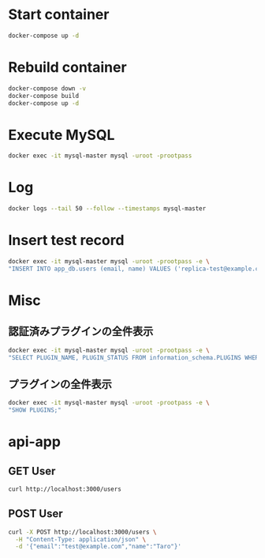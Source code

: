 # Start container
```bash
docker-compose up -d
```

# Rebuild container

```bash
docker-compose down -v
docker-compose build
docker-compose up -d
```

# Execute MySQL

```bash
docker exec -it mysql-master mysql -uroot -prootpass
```

# Log

```bash
docker logs --tail 50 --follow --timestamps mysql-master
```

# Insert test record

```bash
docker exec -it mysql-master mysql -uroot -prootpass -e \
"INSERT INTO app_db.users (email, name) VALUES ('replica-test@example.com', 'Rep Test');"
```

# Misc

## 認証済みプラグインの全件表示

```bash
docker exec -it mysql-master mysql -uroot -prootpass -e \
"SELECT PLUGIN_NAME, PLUGIN_STATUS FROM information_schema.PLUGINS WHERE PLUGIN_TYPE='AUTHENTICATION';"
```

## プラグインの全件表示

```bash
docker exec -it mysql-master mysql -uroot -prootpass -e \
"SHOW PLUGINS;"
```

# api-app

## GET User

```bash
curl http://localhost:3000/users
```

## POST User

```bash
curl -X POST http://localhost:3000/users \
  -H "Content-Type: application/json" \
  -d '{"email":"test@example.com","name":"Taro"}'
```